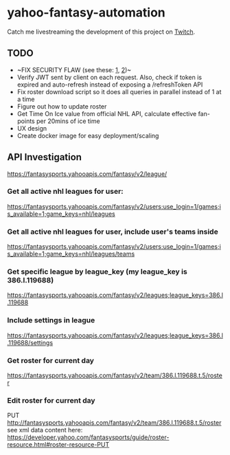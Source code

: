 # yahoo-fantasy-automation

Catch me livestreaming the development of this project on [Twitch](https://www.twitch.tv/dhuckz).

## TODO

- ~FIX SECURITY FLAW (see these: [1](https://auth0.com/docs/security/store-tokens), [2](https://auth0.com/docs/quickstart/webapp/nodejs/))~
- Verify JWT sent by client on each request. Also, check if token is expired and auto-refresh instead of exposing a /refreshToken API
- Fix roster download script so it does all queries in parallel instead of 1 at a time
- Figure out how to update roster
- Get Time On Ice value from official NHL API, calculate effective fan-points per 20mins of ice time
- UX design
- Create docker image for easy deployment/scaling

## API Investigation

https://fantasysports.yahooapis.com/fantasy/v2/league/

### Get all active nhl leagues for user:
https://fantasysports.yahooapis.com/fantasy/v2/users;use_login=1/games;is_available=1;game_keys=nhl/leagues

### Get all active nhl leagues for user, include user's teams inside
https://fantasysports.yahooapis.com/fantasy/v2/users;use_login=1/games;is_available=1;game_keys=nhl/leagues/teams

### Get specific league by league_key (my league_key is 386.l.119688)
https://fantasysports.yahooapis.com/fantasy/v2/leagues;league_keys=386.l.119688

### Include settings in league
https://fantasysports.yahooapis.com/fantasy/v2/leagues;league_keys=386.l.119688/settings

### Get roster for current day
https://fantasysports.yahooapis.com/fantasy/v2/team/386.l.119688.t.5/roster

### Edit roster for current day
PUT http://fantasysports.yahooapis.com/fantasy/v2/team/386.l.119688.t.5/roster
see xml data content here: https://developer.yahoo.com/fantasysports/guide/roster-resource.html#roster-resource-PUT
